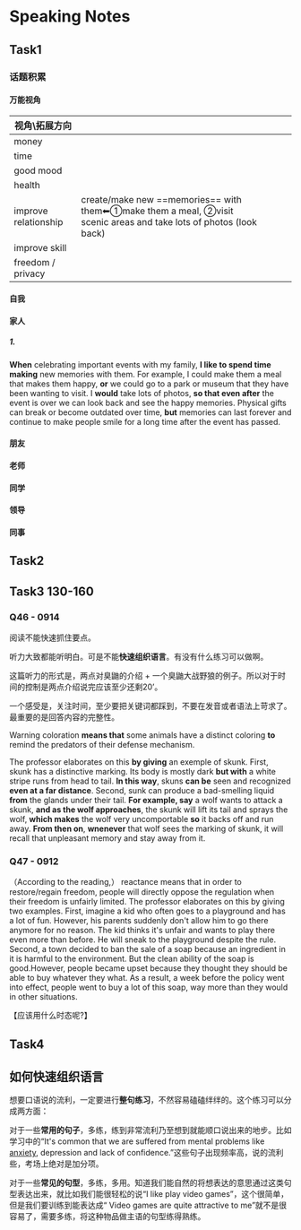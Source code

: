 # Speaking Notes

## Task1

### 话题积累

#### 万能视角

| 视角\拓展方向        |                                                              |      |      |      |
| -------------------- | ------------------------------------------------------------ | ---- | ---- | ---- |
| money                |                                                              |      |      |      |
| time                 |                                                              |      |      |      |
| good mood            |                                                              |      |      |      |
| health               |                                                              |      |      |      |
| improve relationship | create/make new ==memories== with them⬅①make them a meal, ②visit scenic areas and take lots of photos (look back) |      |      |      |
| improve skill        |                                                              |      |      |      |
| freedom / privacy    |                                                              |      |      |      |



#### 自我 

#### 家人 

##### 1.

**When** celebrating important events with my family, **I like to spend time making** new memories with them. For example, I could make them a meal that makes them happy, **or** we could go to a park or museum that they have been wanting to visit. I **would** take lots of photos, **so that even after** the event is over we can look back and see the happy memories. Physical gifts can break or become outdated over time, **but** memories can last forever and continue to make people smile for a long time after the event has passed. 





#### 朋友 

#### 老师 

#### 同学

#### 领导 

#### 同事





## Task2 



## Task3 130-160

### Q46 - 0914

阅读不能快速抓住要点。

听力大致都能听明白。可是不能**快速组织语言**。有没有什么练习可以做啊。

这篇听力的形式是，两点对臭鼬的介绍 + 一个臭鼬大战野狼的例子。所以对于时间的控制是两点介绍说完应该至少还剩20’。

一个感受是，关注时间，至少要把关键词都踩到，不要在发音或者语法上苛求了。最重要的是回答内容的完整性。

Warning coloration **means that** some animals have a distinct coloring **to** remind the predators of their defense mechanism.

The professor elaborates on this **by giving** an exemple of skunk. First, skunk has a distinctive marking. Its body is mostly dark **but with** a white stripe runs from head to tail. **In this way**, skuns **can be** seen and recognized **even at a far distance**. Second, sunk can produce a bad-smelling liquid **from** the glands under their tail. **For example, say** a wolf wants to attack a skunk, **and as the wolf approaches**, the skunk will lift its tail and sprays the wolf, **which makes** the wolf very uncomportable **so** it backs off and run away. **From then on**, **wnenever** that wolf sees the marking of skunk, it will recall that unpleasant memory and stay away from it.

### Q47 - 0912

（According to the reading,） reactance means that in order to restore/regain freedom, people will directly oppose the regulation when their freedom is unfairly limited. The professor elaborates on this by giving two examples. First, imagine a kid who often goes to a playground and has a lot of fun. However, his parents suddenly don't allow him to go there anymore for no reason.  The kid thinks it's unfair and wants to play there even more than before. He will sneak to the playground despite the rule. Second, a town decided to ban the sale of a soap because an ingredient in it is harmful to the environment. But the clean ability of the soap is good.However, people became upset because they thought they should be able to buy whatever they what. As a result, a week before the policy went into effect, people went to buy a lot of this soap, way more than they would in other situations.

【应该用什么时态呢?】



## Task4

## 如何快速组织语言

想要口语说的流利，一定要进行**整句练习**，不然容易磕磕绊绊的。这个练习可以分成两方面：

对于一些**常用的句子**，多练，练到非常流利乃至想到就能顺口说出来的地步。比如学习中的“It's common that we are suffered from mental problems like [anxiety](https://www.zhihu.com/search?q=anxiety&search_source=Entity&hybrid_search_source=Entity&hybrid_search_extra={"sourceType"%3A"answer"%2C"sourceId"%3A"2458811255"}), depression and lack of confidence.”这些句子出现频率高，说的流利些，考场上绝对是加分项。

对于一些**常见的句型**，多练，多用。知道我们能自然的将想表达的意思通过这类句型表达出来，就比如我们能很轻松的说“I like play video games”，这个很简单，但是我们要训练到能表达成“ Video games are quite attractive to me”就不是很容易了，需要多练，将这种物品做主语的句型练得熟练。